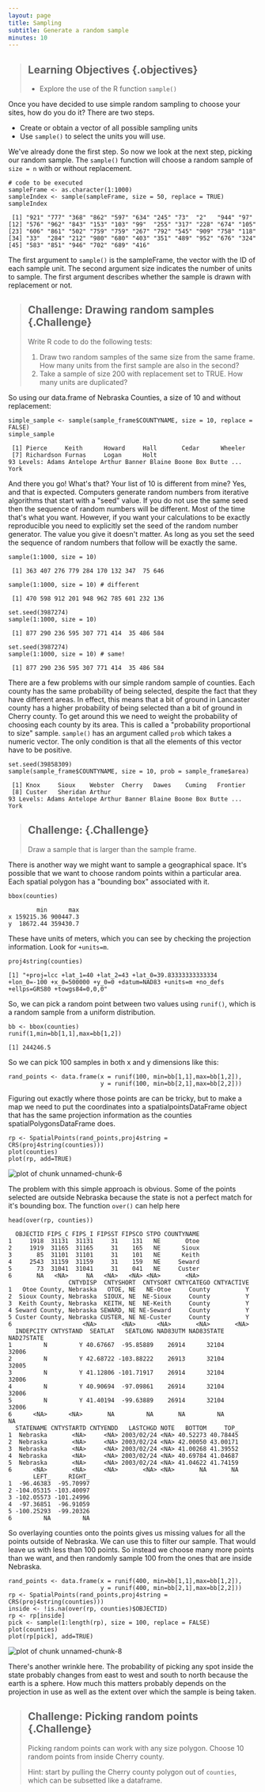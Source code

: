 ```yaml
---
layout: page
title: Sampling
subtitle: Generate a random sample
minutes: 10
---
```




> ## Learning Objectives {.objectives}
>
> * Explore the use of the R function `sample()`


Once you have decided to use simple random sampling to choose your sites, how do you do it? There are two steps.

* Create or obtain a vector of all possible sampling units
* Use `sample()` to select the units you will use. 

We've already done the first step. So now we look at the next step, picking our 
random sample. The `sample()` function will choose a random sample of `size = n` with or without replacement.


~~~{.r}
# code to be executed
sampleFrame <- as.character(1:1000)
sampleIndex <- sample(sampleFrame, size = 50, replace = TRUE)
sampleIndex
~~~



~~~{.output}
 [1] "921" "777" "368" "862" "597" "634" "245" "73"  "2"   "944" "97" 
[12] "576" "962" "843" "153" "103" "99"  "255" "317" "228" "674" "105"
[23] "606" "861" "502" "759" "759" "267" "792" "545" "909" "758" "118"
[34] "33"  "284" "212" "980" "680" "403" "351" "489" "952" "676" "324"
[45] "583" "851" "946" "702" "689" "416"

~~~

The first argument to `sample()` is the sampleFrame, the vector with the ID of each sample unit. The second argument size indicates the number of units to sample. The first argument describes whether the sample is drawn with replacement or not.

> ## Challenge: Drawing random samples {.Challenge}
>
> Write R code to do the following tests:
>
> 1. Draw two random samples of the same size from 
>  the same frame. How many units from the 
>  first sample are also in the second?  
> 2. Take a sample of size 200 
>  with replacement set to TRUE. How many units 
>  are duplicated?

So using our data.frame of Nebraska Counties, a size of 10 and without replacement:


~~~{.r}
simple_sample <- sample(sample_frame$COUNTYNAME, size = 10, replace = FALSE)
simple_sample
~~~



~~~{.output}
 [1] Pierce     Keith      Howard     Hall       Cedar      Wheeler   
 [7] Richardson Furnas     Logan      Holt      
93 Levels: Adams Antelope Arthur Banner Blaine Boone Box Butte ... York

~~~

And there you go! What's that? Your list of 10 is different from mine?
Yes, and that is expected. Computers generate random numbers from iterative algorithms
that start with a "seed" value. If you do not use the same seed then the sequence of random 
numbers will be different. Most of the time that's what you want.
However, if you want your calculations to be exactly
reproducible you need to explicitly set the seed of 
the random number generator. The value you give it
doesn't matter. As long as you set the seed the 
sequence of random numbers that follow will be 
exactly the same. 


~~~{.r}
sample(1:1000, size = 10)
~~~



~~~{.output}
 [1] 363 407 276 779 284 170 132 347  75 646

~~~



~~~{.r}
sample(1:1000, size = 10) # different
~~~



~~~{.output}
 [1] 470 598 912 201 948 962 785 601 232 136

~~~



~~~{.r}
set.seed(3987274)
sample(1:1000, size = 10)
~~~



~~~{.output}
 [1] 877 290 236 595 307 771 414  35 486 584

~~~



~~~{.r}
set.seed(3987274)
sample(1:1000, size = 10) # same! 
~~~



~~~{.output}
 [1] 877 290 236 595 307 771 414  35 486 584

~~~

There are a few problems with our simple random sample of counties.
Each county has the same probability of being selected, despite the fact that they 
have different areas. In effect, this means that a bit of ground in Lancaster county has
a higher probability of being selected
than a bit of ground in Cherry county. To get
around this we need to weight the probability
of choosing each county by its area. This is
called a "probability proportional to size" sample. `sample()` has an argument called `prob` which takes a numeric vector. The only condition is that all the elements of this 
vector have to be positive. 


~~~{.r}
set.seed(39858309)
sample(sample_frame$COUNTYNAME, size = 10, prob = sample_frame$area)
~~~



~~~{.output}
 [1] Knox     Sioux    Webster  Cherry   Dawes    Cuming   Frontier
 [8] Custer   Sheridan Arthur  
93 Levels: Adams Antelope Arthur Banner Blaine Boone Box Butte ... York

~~~

> ## Challenge:  {.Challenge}
>
> Draw a sample that is larger than the sample 
>  frame.
>

There is another way we might want to sample
a geographical space. It's possible that we
want to choose random points within a
particular area. Each spatial polygon has a
"bounding box" associated with it. 


~~~{.r}
bbox(counties)
~~~



~~~{.output}
        min      max
x 159215.36 900447.3
y  18672.44 359430.7

~~~

These have units of meters, which you can 
see by checking the projection information. 
Look for `+units=m`.


~~~{.r}
proj4string(counties)
~~~



~~~{.output}
[1] "+proj=lcc +lat_1=40 +lat_2=43 +lat_0=39.83333333333334 +lon_0=-100 +x_0=500000 +y_0=0 +datum=NAD83 +units=m +no_defs +ellps=GRS80 +towgs84=0,0,0"

~~~

So, we can pick a random point between two 
values using `runif()`, which is a random
sample from a uniform distribution.


~~~{.r}
bb <- bbox(counties)
runif(1,min=bb[1,1],max=bb[1,2])
~~~



~~~{.output}
[1] 244246.5

~~~

So we can pick 100 samples in both x and y
dimensions like this:


~~~{.r}
rand_points <- data.frame(x = runif(100, min=bb[1,1],max=bb[1,2]),
                          y = runif(100, min=bb[2,1],max=bb[2,2]))
~~~

Figuring out exactly where those points are
can be tricky, but to make a map we need to
put the coordinates into a spatialpointsDataFrame 
object that has the same projection
information as the counties spatialPolygonsDataFrame does. 


~~~{.r}
rp <- SpatialPoints(rand_points,proj4string = CRS(proj4string(counties)))
plot(counties)
plot(rp, add=TRUE)
~~~

<img src="fig/generate-sample-unnamed-chunk-6-1.png" title="plot of chunk unnamed-chunk-6" alt="plot of chunk unnamed-chunk-6" style="display: block; margin: auto;" />

The problem with this simple approach is 
obvious. Some of the points selected are 
outside Nebraska because the state is not
a perfect match for it's bounding box. The 
function `over()` can help here


~~~{.r}
head(over(rp, counties))
~~~



~~~{.output}
  OBJECTID FIPS_C FIPS_I FIPSST FIPSCO STPO COUNTYNAME
1     1918  31131  31131     31    131   NE       Otoe
2     1919  31165  31165     31    165   NE      Sioux
3       85  31101  31101     31    101   NE      Keith
4     2543  31159  31159     31    159   NE     Seward
5       73  31041  31041     31    041   NE     Custer
6       NA   <NA>     NA   <NA>   <NA> <NA>       <NA>
                 CNTYDISP  CNTYSHORT  CNTYSORT CNTYCATEGO CNTYACTIVE
1   Otoe County, Nebraska   OTOE, NE   NE-Otoe     County          Y
2  Sioux County, Nebraska  SIOUX, NE  NE-Sioux     County          Y
3  Keith County, Nebraska  KEITH, NE  NE-Keith     County          Y
4 Seward County, Nebraska SEWARD, NE NE-Seward     County          Y
5 Custer County, Nebraska CUSTER, NE NE-Custer     County          Y
6                    <NA>       <NA>      <NA>       <NA>       <NA>
  INDEPCITY CNTYSTAND  SEATLAT   SEATLONG NAD83UTM NAD83STATE NAD27STATE
1         N         Y 40.67667  -95.85889    26914      32104      32006
2         N         Y 42.68722 -103.88222    26913      32104      32005
3         N         Y 41.12806 -101.71917    26914      32104      32006
4         N         Y 40.90694  -97.09861    26914      32104      32006
5         N         Y 41.40194  -99.63889    26914      32104      32006
6      <NA>      <NA>       NA         NA       NA         NA         NA
  STATENAME CNTYSTARTD CNTYENDD   LASTCHGD NOTE   BOTTOM     TOP_
1  Nebraska       <NA>     <NA> 2003/02/24 <NA> 40.52273 40.78445
2  Nebraska       <NA>     <NA> 2003/02/24 <NA> 42.00050 43.00171
3  Nebraska       <NA>     <NA> 2003/02/24 <NA> 41.00268 41.39552
4  Nebraska       <NA>     <NA> 2003/02/24 <NA> 40.69784 41.04687
5  Nebraska       <NA>     <NA> 2003/02/24 <NA> 41.04622 41.74159
6      <NA>       <NA>     <NA>       <NA> <NA>       NA       NA
       LEFT_     RIGHT_
1  -96.46383  -95.70997
2 -104.05315 -103.40097
3 -102.05573 -101.24996
4  -97.36851  -96.91059
5 -100.25293  -99.20326
6         NA         NA

~~~

So overlaying counties onto the points gives
us missing values for all the points outside
of Nebraska. We can use this to filter our
sample. That would leave us with less than 
100 points. So instead we choose many more
points than we want, and then randomly sample
100 from the ones that are inside Nebraska.


~~~{.r}
rand_points <- data.frame(x = runif(400, min=bb[1,1],max=bb[1,2]),
                          y = runif(400, min=bb[2,1],max=bb[2,2]))
rp <- SpatialPoints(rand_points,proj4string = CRS(proj4string(counties)))
inside <- !is.na(over(rp, counties)$OBJECTID)
rp <- rp[inside]
pick <- sample(1:length(rp), size = 100, replace = FALSE)
plot(counties)
plot(rp[pick], add=TRUE)
~~~

<img src="fig/generate-sample-unnamed-chunk-8-1.png" title="plot of chunk unnamed-chunk-8" alt="plot of chunk unnamed-chunk-8" style="display: block; margin: auto;" />

There's another wrinkle here. The probability
of picking any spot inside the state probably
changes from east to west and south to north
because the earth is a sphere. How much this
matters probably depends on the projection
in use as well as the extent over which the
sample is being taken. 

> ## Challenge: Picking random points  {.Challenge}
>
> Picking random points can work with any
> size polygon. Choose 10 random points 
> from inside Cherry county. 
> 
> Hint: start by pulling the Cherry county
> polygon out of `counties`, which can be
> subsetted like a dataframe.

